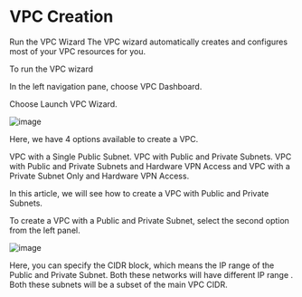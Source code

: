 # VPC Creation
Run the VPC Wizard
The VPC wizard automatically creates and configures most of your VPC resources for you.

To run the VPC wizard

In the left navigation pane, choose VPC Dashboard.

Choose Launch VPC Wizard.

![image](https://user-images.githubusercontent.com/103466963/171210319-f60506d5-6f3a-4044-a4cb-891688610a92.png)

Here, we have 4 options available to create a VPC.

VPC with a Single Public Subnet.
VPC with Public and Private Subnets.
VPC with Public and Private Subnets and Hardware VPN Access and
VPC with a Private Subnet Only and Hardware VPN Access.

In this article, we will see how to create a VPC with Public and Private Subnets.

To create a VPC with a Public and Private Subnet, select the second option from the left panel.

![image](https://user-images.githubusercontent.com/103466963/171211918-5aacd0b1-5df2-4a0f-b999-387ba6830572.png)

Here, you can specify the CIDR block, which means the IP range of the Public and Private Subnet. Both these networks will have different IP range . Both these subnets will be a subset of the main VPC CIDR. 




